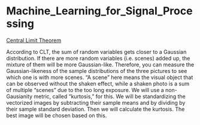 # Machine_Learning_for_Signal_Processing

[Central Limit Theorem](https://github.com/prajakta0111/Machine_Learning_for_Signal_Processing/blob/master/00_Central_Limit_theorem.ipynb)


According to CLT, the sum of random variables gets closer to a Gaussian distribution. If
there are more random variables (i.e. scenes) added up, the mixture of them will be more
Gaussian-like. Therefore, you can measure the Gaussian-likeness of the sample distributions
of the three pictures to see which one is with more scenes. “A scene” here means the visual
object that can be observed without the shaken effect, while a shaken photo is a sum of
multiple “scenes” due to the too long exposure.
We will use a non-Gausianity metric, called “kurtosis,” for this. 
We will be standardizing the vectorized images by subtracting their sample means and by dividing by their
sample standard deviation.
Then we will calculate the kurtosis. The best image will be chosen based on this.
